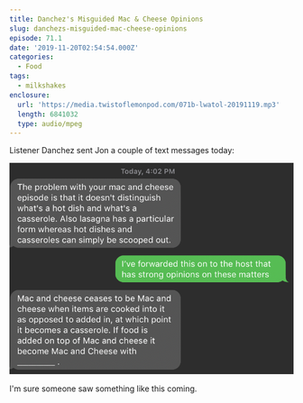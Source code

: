 ```yaml
---
title: Danchez's Misguided Mac & Cheese Opinions
slug: danchezs-misguided-mac-cheese-opinions
episode: 71.1
date: '2019-11-20T02:54:54.000Z'
categories:
  - Food
tags:
  - milkshakes
enclosure:
  url: 'https://media.twistoflemonpod.com/071b-lwatol-20191119.mp3'
  length: 6841032
  type: audio/mpeg
---
```


Listener Danchez sent Jon a couple of text messages today:

![](./Screen-Shot-2019-11-19-at-8.52.31-PM.png)

I'm sure someone saw something like this coming.
